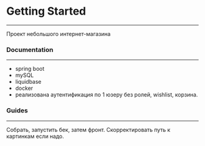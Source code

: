 # Getting Started

---
Проект небольшого интернет-магазина  


###  Documentation

---
+ spring boot
+ mySQL
+ liquidbase
+ docker
+ реализована аутентификация по 1 юзеру без ролей, wishlist, корзина.
### Guides

---
Собрать, запустить бек, затем фронт.
Скорректировать путь к картинкам если надо.

